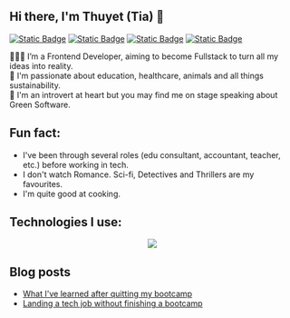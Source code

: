 ## Hi there, I'm Thuyet (Tia) 🌻  
<a href="https://x.com/thuyet311">![Static Badge](https://img.shields.io/badge/X(Twitter)-black)</a>
<a href="https://tia-code.netlify.app/">![Static Badge](https://img.shields.io/badge/Portfolio-purple)</a>
<a href="https://www.linkedin.com/in/thuyet-ng-03">![Static Badge](https://img.shields.io/badge/Linkedin-blue)</a>
<a href="https://tiacancode.hashnode.dev/">![Static Badge](https://img.shields.io/badge/Hashnode-2962FF)</a>

👩🏻‍💻 I’m a Frontend Developer, aiming to become Fullstack to turn all my ideas into reality.  
🔭 I'm passionate about education, healthcare, animals and all things sustainability.  
🌿 I'm an introvert at heart but you may find me on stage speaking about Green Software.

## Fun fact: 
- I've been through several roles (edu consultant, accountant, teacher, etc.) before working in tech.
- I don't watch Romance. Sci-fi, Detectives and Thrillers are my favourites.
- I'm quite good at cooking.

## Technologies I use:
<p align="center">
  <a href="https://skillicons.dev">
    <img src="https://skillicons.dev/icons?i=html,css,js,ts,react,nextjs,vue,svelte,git,postman,supabase,figma,cypress" />
  </a>
</p>

## Blog posts
- [What I've learned after quitting my bootcamp](https://tiacancode.hashnode.dev/what-ive-learned-after-quitting-my-coding-boot-camp)
- [Landing a tech job without finishing a bootcamp](https://tiacancode.hashnode.dev/landing-tech-jobs-without-finishing-the-coding-bootcamp-cl13wti2n02t8bynv1m0q7olm?source=more_articles_bottom_blogs)

<!--
**liti-dev/liti-dev** is a ✨ _special_ ✨ repository because its `README.md` (this file) appears on your GitHub profile.

Here are some ideas to get you started:

- 🔭 I’m currently working on ...
- 🌱 I’m currently learning ...
- 👯 I’m looking to collaborate on ...
- 🤔 I’m looking for help with ...
- 💬 Ask me about ...
- 📫 How to reach me: ...
- 😄 Pronouns: ...
- ⚡ Fun fact: ...
-->
